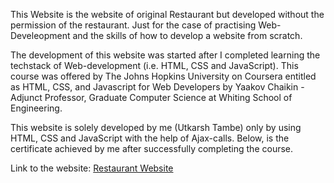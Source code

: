 This Website is the website of original Restaurant but developed without the permission of the restaurant. Just for the case of practising Web-Develeopment and the skills of how to develop a website from scratch.

The development of this website was started after I completed learning the techstack of Web-development (i.e. HTML, CSS and JavaScript). This course was offered by The Johns Hopkins University on Coursera entitled as HTML, CSS, and Javascript for Web Developers by Yaakov Chaikin - Adjunct Professor, Graduate Computer Science at Whiting School of Engineering.

This website is solely developed by me (Utkarsh Tambe) only by using HTML, CSS and JavaScript with the help of Ajax-calls. Below, is the certificate achieved by me after successfully completing the course.

Link to the website: <a href="https://utkarshtambe10.github.io/Projects/Restaurant%20Website/index.html" target="_blank">Restaurant Website</a>
